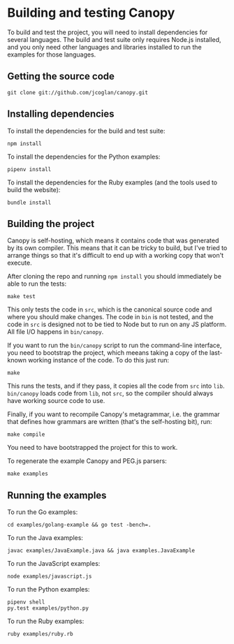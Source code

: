 # Building and testing Canopy

To build and test the project, you will need to install dependencies for several
languages. The build and test suite only requires Node.js installed, and you
only need other languages and libraries installed to run the examples for those
languages.

## Getting the source code

    git clone git://github.com/jcoglan/canopy.git

## Installing dependencies

To install the dependencies for the build and test suite:

    npm install

To install the dependencies for the Python examples:

    pipenv install

To install the dependencies for the Ruby examples (and the tools used to build
the website):

    bundle install

## Building the project

Canopy is self-hosting, which means it contains code that was generated by its
own compiler. This means that it can be tricky to build, but I've tried to
arrange things so that it's difficult to end up with a working copy that won't
execute.

After cloning the repo and running `npm install` you should immediately be able
to run the tests:

    make test

This only tests the code in `src`, which is the canonical source code and where
you should make changes. The code in `bin` is not tested, and the code in `src`
is designed not to be tied to Node but to run on any JS platform. All file I/O
happens in `bin/canopy`.

If you want to run the `bin/canopy` script to run the command-line interface,
you need to bootstrap the project, which meeans taking a copy of the last-known
working instance of the code. To do this just run:

    make

This runs the tests, and if they pass, it copies all the code from `src` into
`lib`. `bin/canopy` loads code from `lib`, not `src`, so the compiler should
always have working source code to use.

Finally, if you want to recompile Canopy's metagrammar, i.e. the grammar that
defines how grammars are written (that's the self-hosting bit), run:

    make compile

You need to have bootstrapped the project for this to work.

To regenerate the example Canopy and PEG.js parsers:

    make examples

## Running the examples

To run the Go examples:

    cd examples/golang-example && go test -bench=.

To run the Java examples:

    javac examples/JavaExample.java && java examples.JavaExample

To run the JavaScript examples:

    node examples/javascript.js

To run the Python examples:

    pipenv shell
    py.test examples/python.py

To run the Ruby examples:

    ruby examples/ruby.rb
